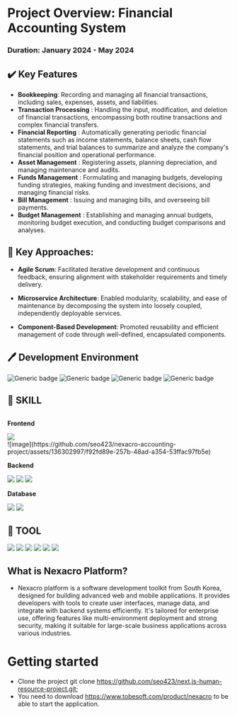 # Project Overview: Financial Accounting System
### Duration: January 2024 - May 2024 

## ✔️ Key Features
*  **Bookkeeping**: Recording and managing all financial transactions, including sales, expenses, assets, and liabilities.
*  **Transaction Processing** : Handling the input, modification, and deletion of financial transactions, encompassing both routine transactions and complex financial transfers.
* **Financial Reporting** : Automatically generating periodic financial statements such as income statements, balance sheets, cash flow statements, and trial balances to summarize and analyze the company's financial position and operational performance.
* **Asset Management** : Registering assets, planning depreciation, and managing maintenance and audits.
* **Funds Management** : Formulating and managing budgets, developing funding strategies, making funding and investment decisions, and managing financial risks.
* **Bill Management** : Issuing and managing bills, and overseeing bill payments.
* **Budget Management** : Establishing and managing annual budgets, monitoring budget execution, and conducting budget comparisons and analyses.

## 📌 Key Approaches:

* **Agile Scrum**: Facilitated iterative development and continuous feedback, ensuring alignment with stakeholder requirements and timely delivery.

* **Microservice Architecture**: Enabled modularity, scalability, and ease of maintenance by decomposing the system into loosely coupled, independently deployable services.

* **Component-Based Development**: Promoted reusability and efficient management of code through well-defined, encapsulated components.


## 🖊️ Development Environment
![Generic badge](https://img.shields.io/badge/spring--boot-2.7.0-brightgreen.svg)
![Generic badge](https://img.shields.io/badge/jdk-11-orange.svg)
![Generic badge](https://img.shields.io/badge/Gradle-7.5-yellowgreen.svg)
![Generic badge](https://img.shields.io/badge/intelij-2023.2.1-purple.svg) 

## 📝 SKILL
<div style="display:flex; flex-direction:column; align-items:flex-start;">
    <!-- Frontend -->
    <p><strong>Frontend</strong></p>
    <div>
        <img src="https://img.shields.io/badge/javascript-F7DF1E?style=flat-square&logo=JavaScript&logoColor=white"><br/>
        ![image](https://github.com/seo423/nexacro-accounting-project/assets/136302997/f92fd89e-257b-48ad-a354-53ffac97fb5e)
    </div>
    <!-- Backend -->
    <p><strong>Backend</strong></p>
    <div>
        <img src="https://img.shields.io/badge/Java-007396?style=for-the-badge&logo=Java&logoColor=white"> 
        <img src="https://img.shields.io/badge/MyBatis-000000?style=for-the-badge&logo=MyBatis&logoColor=white">
        <img src="https://img.shields.io/badge/Jpa-83B81A?style=for-the-badge&logo=Jpa&logoColor=yellow">
    </div>
    <!-- Database -->
    <p><strong>Database</strong></p>
    <div>
        <img src="https://img.shields.io/badge/oracle-F80000?style=for-the-badge&logo=Oracle&logoColor=white">
        <img src="https://img.shields.io/badge/PL/SQL-4B4B77?style=for-the-badge&logo=PL/SQL&logoColor=white"> 
    </div>
</div>

## 🔨 TOOL
<div style="display:flex; flex-direction:column; align-items:flex-start;">
    <div>
        <img src="https://img.shields.io/badge/visualstudiocode-007ACC?style=for-the-badge&logo=visualstudiocode&logoColor=white"> 
        <img src="https://img.shields.io/badge/intellijidea-000000?style=for-the-badge&logo=intellijidea&logoColor=white"> 
        <img src="https://img.shields.io/badge/github-181717?style=for-the-badge&logo=github&logoColor=white"> 
        <img src="https://img.shields.io/badge/Sourcetree-0052CC?style=for-the-badge&logo=Sourcetree&logoColor=white">
        <img src="https://img.shields.io/badge/jira-0052CC?style=for-the-badge&logo=Jira&logoColor=white"> 
        <img src="https://img.shields.io/badge/bitbucket-0052CC?style=for-the-badge&logo=Bitbucket&logoColor=white"> 
    </div>
</div>


## What is Nexacro Platform?
* Nexacro platform is a software development toolkit from South Korea, designed for building advanced web and mobile applications. It provides developers with tools to create user interfaces, manage data, and integrate with backend systems efficiently. It's tailored for enterprise use, offering features like multi-environment deployment and strong security, making it suitable for large-scale business applications across various industries.


# Getting started
* Clone the project git clone https://github.com/seo423/next.js-human-resource-project.git;
* You need to download https://www.tobesoft.com/product/nexacro to be able to start the application.
